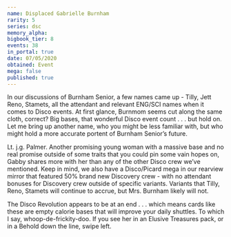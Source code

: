 ```yaml
---
name: Displaced Gabrielle Burnham
rarity: 5
series: dsc
memory_alpha:
bigbook_tier: 8
events: 38
in_portal: true
date: 07/05/2020
obtained: Event
mega: false
published: true
---
```


In our discussions of Burnham Senior, a few names came up - Tilly, Jett Reno, Stamets, all the attendant and relevant ENG/SCI names when it comes to Disco events. At first glance, Burnmom seems cut along the same cloth, correct? Big bases, that wonderful Disco event count . . . but hold on. Let me bring up another name, who you might be less familiar with, but who might hold a more accurate portent of Burnham Senior’s future.

Lt. j.g. Palmer. Another promising young woman with a massive base and no real promise outside of some traits that you could pin some vain hopes on, Gabby shares more with her than any of the other Disco crew we’ve mentioned. Keep in mind, we also have a Disco/Picard mega in our rearview mirror that featured 50% brand new Discovery crew - with no attendant bonuses for Discovery crew outside of specific variants. Variants that Tilly, Reno, Stamets will continue to accrue, but Mrs. Burnham likely will not.

The Disco Revolution appears to be at an end . . . which means cards like these are empty calorie bases that will improve your daily shuttles. To which I say, whoop-de-frickity-doo. If you see her in an Elusive Treasures pack, or in a Behold down the line, swipe left.
